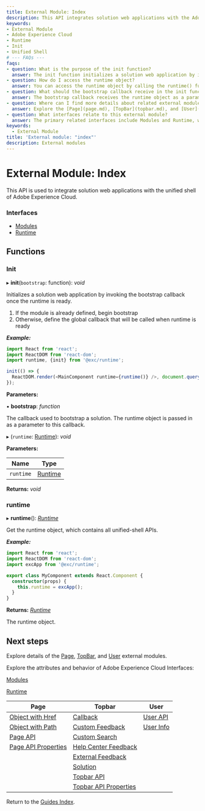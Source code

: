 ```yaml
---
title: External Module: Index
description: This API integrates solution web applications with the Adobe Experience Cloud unified shell, providing initialization and runtime access functions.
keywords:
- External Module
- Adobe Experience Cloud
- Runtime
- Init
- Unified Shell
# --- FAQs ---
faqs:
- question: What is the purpose of the init function?
  answer: The init function initializes a solution web application by invoking a provided bootstrap callback once the runtime environment is ready.
- question: How do I access the runtime object?
  answer: You can access the runtime object by calling the runtime() function, which provides all unified-shell APIs.
- question: What should the bootstrap callback receive in the init function?
  answer: The bootstrap callback receives the runtime object as a parameter to bootstrap the solution properly.
- question: Where can I find more details about related external modules?
  answer: Explore the [Page](page.md), [TopBar](topbar.md), and [User](user.md) external modules for further information.
- question: What interfaces relate to this external module?
  answer: The primary related interfaces include Modules and Runtime, which provide the structures and behaviors used within this module.
keywords:
  - External Module
title: 'External module: "index"'
description: External modules
---
```

# External Module: Index

This API is used to integrate solution web applications with the unified shell of Adobe Experience Cloud.

### Interfaces

* [Modules](../interfaces/modules.md)
* [Runtime](../interfaces/runtime.md)

## Functions

### Init

▸ **init**(`bootstrap`: function): *void*

Initializes a solution web application by invoking the bootstrap callback once the runtime is ready.

1. If the module is already defined, begin bootstrap
2. Otherwise, define the global callback that will be called when runtime is ready

***Example:***

```typescript
import React from 'react';
import ReactDOM from 'react-dom';
import runtime, {init} from '@exc/runtime';

init(() => {
  ReactDOM.render(<MainComponent runtime={runtime()} />, document.querySelector('#main'));
});
```

**Parameters:**

▪ **bootstrap**: *function*

The callback used to bootstrap a solution. The runtime object is passed in as a parameter to this callback.

▸ (`runtime`: [Runtime](../interfaces/runtime.md)): *void*

**Parameters:**

| Name      | Type                                |
| --------- | ----------------------------------- |
| `runtime` | [Runtime](../interfaces/runtime.md) |

**Returns:** *void*


### runtime

▸ **runtime**(): *[Runtime](../interfaces/runtime.md)*

Get the runtime object, which contains all unified-shell APIs.

***Example:***

```typescript
import React from 'react';
import ReactDOM from 'react-dom';
import excApp from '@exc/runtime';

export class MyComponent extends React.Component {
  constructor(props) {
    this.runtime = excApp();
  }
}
```

**Returns:** *[Runtime](../interfaces/runtime.md)*

The runtime object.

## Next steps

Explore details of the [Page](page.md), [TopBar](topbar.md), and [User](user.md) external modules.

Explore the attributes and behavior of Adobe Experience Cloud Interfaces:

[Modules](../interfaces/modules.md)

[Runtime](../interfaces/runtime.md)

| Page                                             | Topbar                                                     | User                          |
| ------------------------------------------------ | ---------------------------------------------------------- | ----------------------------- |
| [Object with Href](../interfaces/page-objectwithhref.md) | [Callback](../interfaces/topbar-callback.md)          | [User API](../interfaces/user-userapi.md)   |
| [Object with Path](../interfaces/page-objectwithpath.md)  | [Custom Feedback](../interfaces/topbar-customfeedbackconfig.md)        | [User Info](../interfaces/user-userinfo.md) |
| [Page API](../interfaces/page-pageapi.md)                      | [Custom Search](../interfaces/topbar-customsearchconfig.md)              |                               |
| [Page API Properties](../interfaces/page-pageapiproperties.md) | [Help Center Feedback](../interfaces/topbar-helpcenterfeedbackconfig.md) |                               |
|                                                  | [External Feedback](../interfaces/topbar-externalfeedbackconfig.md)      |                               |
|                                                  | [Solution](../interfaces/topbar-solution.md)                             |                               |
|                                                  | [Topbar API](../interfaces/topbar-topbarapi.md)                          |                               |
|                                                  | [Topbar API Properties](../interfaces/topbar-topbarapiproperties.md)     |                               |

Return to the [Guides Index](../../../index.md).
